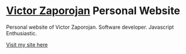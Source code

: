 # [Victor Zaporojan](http://victorz.me) Personal Website


Personal website of Victor Zaporojan. Software developer. Javascript Enthusiastic.

[Visit my site here](http://victorz.me)
